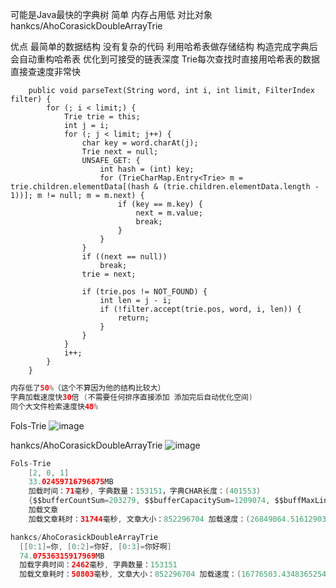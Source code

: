 可能是Java最快的字典树 简单 内存占用低
对比对象 hankcs/AhoCorasickDoubleArrayTrie

优点
最简单的数据结构 没有复杂的代码
利用哈希表做存储结构 构造完成字典后会自动重构哈希表 优化到可接受的链表深度 Trie每次查找时直接用哈希表的数据直接查速度非常快
```
    public void parseText(String word, int i, int limit, FilterIndex filter) {
		for (; i < limit;) {
			Trie trie = this;
			int j = i;
			for (; j < limit; j++) {
				char key = word.charAt(j);
				Trie next = null;
				UNSAFE_GET: {
					int hash = (int) key;
					for (TrieCharMap.Entry<Trie> m = trie.children.elementData[(hash & (trie.children.elementData.length - 1))]; m != null; m = m.next) {
						if (key == m.key) {
							next = m.value;
							break;
						}
					}
				}
				if ((next == null))
					break;
				trie = next;

				if (trie.pos != NOT_FOUND) {
					int len = j - i;
					if (!filter.accept(trie.pos, word, i, len)) {
						return;
					}
				}
			}
			i++;
		}
	}
```
```java
内存低了50%（这个不算因为他的结构比较大）
字典加载速度快30倍 (不需要任何排序直接添加 添加完后自动优化空间)
同个大文件检索速度快48%
```








Fols-Trie
![image](https://github.com/sininit/Trie/blob/main/1.png)

hankcs/AhoCorasickDoubleArrayTrie
![image](https://github.com/sininit/Trie/blob/main/%E5%BE%AE%E4%BF%A1%E6%88%AA%E5%9B%BE_20231211195601.png)


```java
Fols-Trie
    [2, 0, 1]
    33.02459716796875MB
    加载时间：71毫秒, 字典数量：153151，字典CHAR长度：(401553)
    {$$bufferCountSum=203279, $$bufferCapacitySum=1209074, $$buffMaxLinkedDeep=2, $$bufferCapacityTop=32768}
    加载文章
    加载文章耗时：31744毫秒, 文章大小：852296704 加载速度：(26849064.51612903177738189697265625) char/s
```

```java
hankcs/AhoCorasickDoubleArrayTrie
  [[0:1]=你, [0:2]=你好, [0:3]=你好啊]
  74.07536315917969MB
  加载字典时间：2462毫秒, 字典数量：153151 
  加载文章耗时：50803毫秒, 文章大小：852296704 加载速度：(16776503.4348365254700183868408203125) char/s  
```
